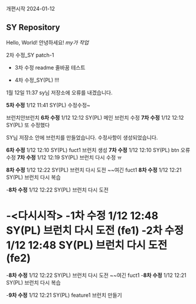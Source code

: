 개편시작 2024-01-12

## SY Repository

Hello, World!
안녕하세요!
_my가 작업_

2차 수정\_SY
patch-1

- 3차 수정 readme 줄바꿈 테스트

- 4차 수정\_SY(PL) !!!

1월 12일 11:37 sy님 저장소에 오류를 내겠습니다.

**5차 수정** 1/12 11:41 SY(PL) 수정수정~

브런치안브런치
**6차 수정** 1/12 12:12 SY(PL) 메인 브런치 수정
**7차 수정** 1/12 12:12 SY(PL) 또 수정했다

SY님 저장소 안에 브런치를 만들었습니다.
수정사항이 생성되었습니다.

**6차 수정** 1/12 12:10 SY(PL) fuct1 브런치 생성
**7차 수정** 1/12 12:10 SY(PL) btn 오류 수정
**7차 수정** 1/12 12:19 SY(PL) 브런치 다시 수정 ㅠ


**8차 수정** 1/12 12:22 SY(PL) 브런치 다시 도전 ~~여긴 fuct1
**8차 수정** 1/12 12:21 SY(PL) 브런치 다시 복습

-**8차 수정** 1/12 12:22 SY(PL) 브런치 다시 도전

-<다시시작>
-**1차 수정** 1/12 12:48 SY(PL) 브런치 다시 도전 (fe1)
-**2차 수정** 1/12 12:48 SY(PL) 브런치 다시 도전 (fe2)
=======
-**8차 수정** 1/12 12:22 SY(PL) 브런치 다시 도전 ~~여긴 fuct1
-**8차 수정** 1/12 12:21 SY(PL) 브런치 다시 복습

-**9차 수정** 1/12 12:21 SY(PL) feature1 브런치 만들기


